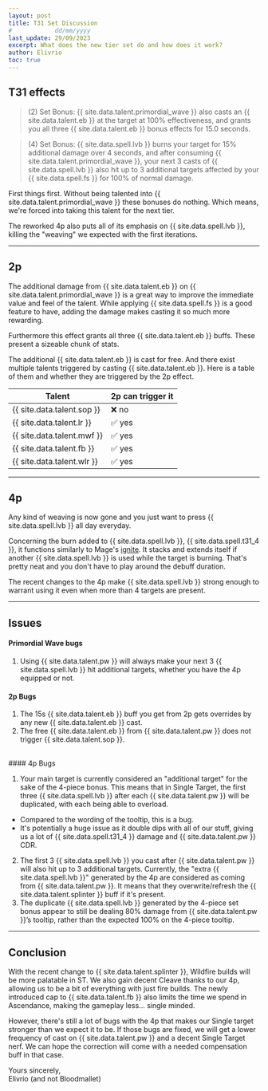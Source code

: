 ```yaml
---
layout: post
title: T31 Set Discussion
#            dd/mm/yyyy
last_update: 29/09/2023
excerpt: What does the new tier set do and how does it work?
author: Elivrio
toc: true
---
```


## T31 effects
> (2) Set Bonus: {{ site.data.talent.primordial_wave }} also casts an {{ site.data.talent.eb }} at the target at 100% effectiveness, and grants you all three {{ site.data.talent.eb }} bonus effects for 15.0 seconds.

> (4) Set Bonus: {{ site.data.spell.lvb }} burns your target for 15% additional damage over 4 seconds, and after consuming {{ site.data.talent.primordial_wave }}, your next 3 casts of {{ site.data.spell.lvb }} also hit up to 3 additional targets affected by your {{ site.data.spell.fs }} for 100% of normal damage.

First things first. Without being talented into {{ site.data.talent.primordial_wave }} these bonuses do nothing.
Which means, we're forced into taking this talent for the next tier.

The reworked 4p also puts all of its emphasis on {{ site.data.spell.lvb }}, killing the "weaving" we expected with the first iterations.

<hr>

## 2p
The additional damage from {{ site.data.talent.eb }} on {{ site.data.talent.primordial_wave }} is a great way to improve the immediate value and feel of the talent.
While applying {{ site.data.spell.fs }} is a good feature to have, adding the damage makes casting it so much more rewarding.

Furthermore this effect grants all three {{ site.data.talent.eb }} buffs. These present a sizeable chunk of stats.

The additional {{ site.data.talent.eb }} is cast for free. And there exist multiple talents triggered by casting {{ site.data.talent.eb }}.
Here is a table of them and whether they are triggered by the 2p effect.

Talent | 2p can trigger it
--- | ---
{{ site.data.talent.sop }} | ❌ no
{{ site.data.talent.lr }} | ✅ yes
{{ site.data.talent.mwf }} | ✅ yes
{{ site.data.talent.fb }} | ✅ yes
{{ site.data.talent.wlr }} | ✅ yes

<hr>

## 4p

Any kind of weaving is now gone and you just want to press {{ site.data.spell.lvb }} all day everyday.

Concerning the burn added to {{ site.data.spell.lvb }}, {{ site.data.spell.t31_4 }}, it functions similarly to Mage's [ignite](https://www.wowhead.com/spell=12654/ignite). It stacks and extends itself if another {{ site.data.spell.lvb }} is used while the target is burning. That's pretty neat and you don't have to play around the debuff duration.

The recent changes to the 4p make {{ site.data.spell.lvb }} strong enough to warrant using it even when more than 4 targets are present.

<hr>

## Issues

#### Primordial Wave bugs
1. Using {{ site.data.talent.pw }} will always make your next 3 {{ site.data.spell.lvb }} hit additional targets, whether you have the 4p equipped or not.

#### 2p Bugs
1. The 15s {{ site.data.talent.eb }} buff you get from 2p gets overrides by any new {{ site.data.talent.eb }} cast.
2. The free {{ site.data.talent.eb }} from {{ site.data.talent.pw }} does not trigger {{ site.data.talent.sop }}.

<br>
#### 4p Bugs

1. Your main target is currently considered an "additional target" for the sake of the 4-piece bonus. This means that in Single Target, the first three {{ site.data.spell.lvb }} after each {{ site.data.talent.pw }} will be duplicated, with each being able to overload.
  - Compared to the wording of the tooltip, this is a bug.
  - It's potentially a huge issue as it double dips with all of our stuff, giving us a lot of {{ site.data.spell.t31_4 }} damage and {{ site.data.talent.pw }} CDR.
2. The first 3 {{ site.data.spell.lvb }} you cast after {{ site.data.talent.pw }} will also hit up to 3 additional targets. Currently, the "extra {{ site.data.spell.lvb }}" generated by the 4p are considered as coming from {{ site.data.talent.pw }}. It means that they overwrite/refresh the {{ site.data.talent.splinter }} buff if it's present.
3. The duplicate {{ site.data.spell.lvb }} generated by the 4-piece set bonus appear to still be dealing 80% damage from {{ site.data.talent.pw }}’s tooltip, rather than the expected 100% on the 4-piece tooltip.


<hr>

## Conclusion

With the recent change to {{ site.data.talent.splinter }}, Wildfire builds will be more palatable in ST. We also gain decent Cleave thanks to our 4p, allowing us to be a bit of everything with just fire builds.
The newly introduced cap to {{ site.data.talent.fb }} also limits the time we spend in Ascendance, making the gameplay less... single minded.

However, there's still a lot of bugs with the 4p that makes our Single target stronger than we expect it to be. If those bugs are fixed, we will get a lower frequency of cast on {{ site.data.talent.pw }} and a decent Single Target nerf. We can hope the correction will come with a needed compensation buff in that case.

Yours sincerely,<br/>
Elivrio (and not Bloodmallet)
